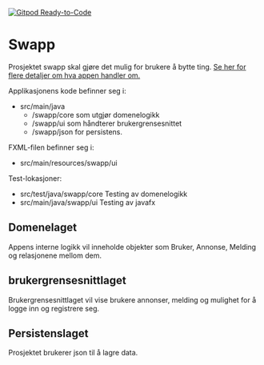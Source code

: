 [![Gitpod Ready-to-Code](https://img.shields.io/badge/Gitpod-Ready--to--Code-blue?logo=gitpod)](https://gitpod.idi.ntnu.no/#https://gitlab.stud.idi.ntnu.no/it1901/groups-2020/gr2069/gr2069)

# Swapp
Prosjektet swapp skal gjøre det mulig for brukere å bytte ting. 
[Se her for flere detaljer om hva appen handler om.](OM_PROSJEKTET.md)

Applikasjonens kode befinner seg i:

- src/main/java
    - /swapp/core som utgjør domenelogikk
    - /swapp/ui som håndterer brukergrensesnittet
    - /swapp/json for persistens. 

FXML-filen befinner seg i: 

- src/main/resources/swapp/ui

Test-lokasjoner:
- src/test/java/swapp/core Testing av domenelogikk
- src/main/java/swapp/ui Testing av javafx

## Domenelaget
Appens interne logikk vil inneholde objekter som Bruker, Annonse, Melding og relasjonene mellom dem.

## brukergrensesnittlaget
Brukergrensesnittlaget vil vise brukere annonser, melding og mulighet for å logge inn og registrere seg. 
## Persistenslaget
Prosjektet brukerer json til å lagre data. 